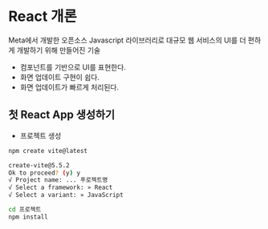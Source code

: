 # React 개론

Meta에서 개발한 오픈소스 Javascript 라이브러리로 대규모 웹 서비스의 UI를 더 편하게 개발하기 위해 만들어진 기술  

 - 컴포넌트를 기반으로 UI를 표현한다.
 - 화면 업데이트 구현이 쉽다.
 - 화면 업데이트가 빠르게 처리된다.

## 첫 React App 생성하기

 - 프로젝트 생성
```bash
npm create vite@latest

create-vite@5.5.2
Ok to proceed? (y) y
√ Project name: ... 푸로젝트명
√ Select a framework: » React
√ Select a variant: » JavaScript

cd 프로젝트
npm install
```

